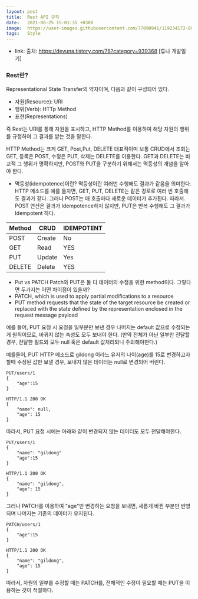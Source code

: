 ```yaml
---
layout: post
title:  Rest API 규칙
date:   2021-06-25 15:01:35 +0300
image:  https://user-images.githubusercontent.com/77090941/119234172-69717180-bb67-11eb-8acc-f687aa97de80.jpg
tags:   Style
---
```

* link: 출처: https://devuna.tistory.com/78?category=939368 [튜나 개발일기]

### Rest란?
Representational State Transfer의 약자이며, 다음과 같이 구성되어 있다.
* 자원(Resource): URI
* 행위(Verb): HTTp Method
* 표현(Representations)

즉 Rest는 URI를 통해 자원을 표시하고, HTTP Method를 이용하여 해당 자원의 행위를 규정하여 그 결과를 받는 것을 말한다.

HTTP Method는 크게 GET, Post,Put, DELETE 대표적이며
보통 CRUD에서 조회는 GET, 등록은 POST, 수정은 PUT, 삭제는 DELETE를 이용한다.
GET과 DELETE는 비교적 그 행위가 명확하지만, POST와 PUT을 구분하기 위해서는 멱등성의 개념을 알아야 한다.

* 멱등성(idempotence)이란?
멱등성이란 여러번 수행해도 결과가 같음을 의미한다.
HTTP 메소드를 예를 들자면, GET, PUT, DELETE는 같은 경로로 여러 번 호출해도 결과가 같다.
그러나 POST는 매 호출마다 새로운 데이터가 추가된다.
따라서. POST 연산은 결과가 Idempotence하지 않지만, PUT은 반복 수행해도 그 결과가 Idempotent 하다.

|Method | CRUD | IDEMPOTENT |
|---|---|---
POST | Create | No
GET | Read | YES 
PUT | Update | Yes
DELETE | Delete | YES

* Put vs PATCH
Patch와 PUT은 둘 다 데이터의 수정을 위한 method이다.
그렇다면 두가지는 어떤 차이점이 있을까?
* PATCH, which is used to apply partial modifications to a resource
* PUT method requests that the state of the target resource be created or replaced with the state defined by the representation enclosed in the request message payload

예를 들어, PUT 요청 시 요청을 일부분만 보낸 경우 나머지는 default 값으로 수정되는 게 원칙이므로, 바뀌지 않는 속성도 모두 보내야 한다.
(만약 전체가 아닌 일부만 전달할 경우, 전달한 필드외 모두 null 혹은 default 값처리되니 주의해야한다.)

예를들어, PUT HTTP 메소드로 gildong 이라느 유저의 나이(age)를 15로 변경하고자 할때
수정된 값만 보낼 경우, 보내지 않은 데이터는 null로 변경되어 버린다.
```
PUT/users/1
{
    "age":15
}

HTTP/1.1 200 OK
{
    "name": null,
    "age": 15
}
```
따라서, PUT 요청 시에는 아래와 같이 변경되지 않는 데이터도 모두 전달해야한다.
```
PUT/users/1
{
    "name": "gildong"
    "age":15
}

HTTP/1.1 200 OK
{
    "name": "gildong",
    "age": 15
}
```
그러나 PATCH를 이용하여 "age"만 변경하는 요청을 보내면, 새롭게 바뀐 부분만 반영되며 나머지는 기존의 데이터가 유지된다.
```
PATCH/users/1
{
    "age":15
}

HTTP/1.1 200 OK
{
    "name": "gildong",
    "age": 15
}
```
따라서, 자원의 일부를 수정할 때는 PATCH를, 전체적인 수정이 필요할 때는 PUT을 이용하는 것이 적절하다.